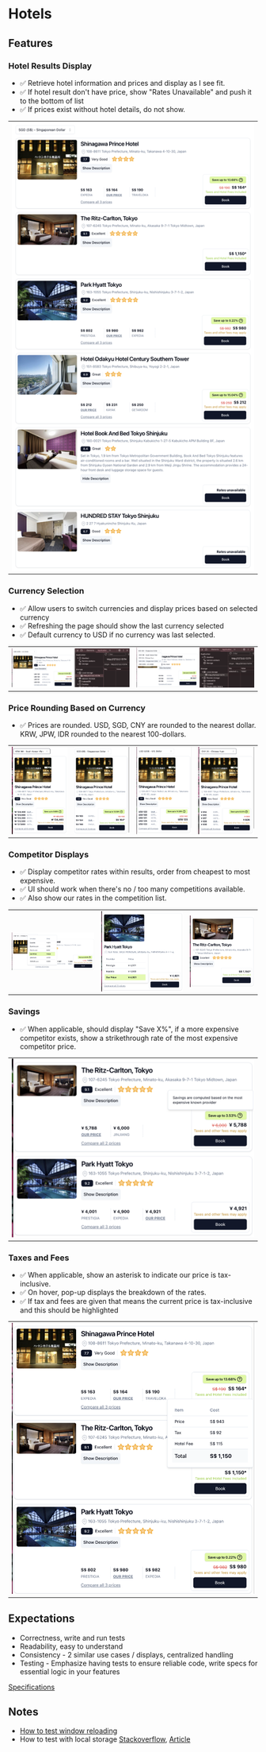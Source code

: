 # Hotels

## Features

### Hotel Results Display

- ✅ Retrieve hotel information and prices and display as I see fit.
- ✅ If hotel result don't have price, show "Rates Unavailable" and push it to the bottom of list
- ✅ If prices exist without hotel details, do not show.

|                                          |
| ---------------------------------------- |
| ![](./screenshots/display-results/1.png) |

### Currency Selection

- ✅ Allow users to switch currencies and display prices based on selected currency
- ✅ Refreshing the page should show the last currency selected
- ✅ Default currency to USD if no currency was last selected.

|                                             |                                             |
| ------------------------------------------- | ------------------------------------------- |
| ![](./screenshots/currency-selection/1.png) | ![](./screenshots/currency-selection/2.png) |

### Price Rounding Based on Currency

- ✅ Prices are rounded. USD, SGD, CNY are rounded to the nearest dollar. KRW, JPW, IDR rounded to the nearest 100-dollars.

|                                         |                                         |                                         |                                         |
| --------------------------------------- | --------------------------------------- | --------------------------------------- | --------------------------------------- |
| ![](./screenshots/price-rounding/1.png) | ![](./screenshots/price-rounding/2.png) | ![](./screenshots/price-rounding/3.png) | ![](./screenshots/price-rounding/4.png) |

### Competitor Displays

- ✅ Display competitor rates within results, order from cheapest to most expensive.
- ✅ UI should work when there's no / too many competitions available.
- ✅ Also show our rates in the competition list.

|                                           |                                           |                                           |
| ----------------------------------------- | ----------------------------------------- | ----------------------------------------- |
| ![](./screenshots/rates-comparison/1.png) | ![](./screenshots/rates-comparison/2.png) | ![](./screenshots/rates-comparison/3.png) |

### Savings

- ✅ When applicable, should display "Save X%", if a more expensive competitor exists, show a strikethrough rate of the most expensive competitor price.

|                                  |
| -------------------------------- |
| ![](./screenshots/savings/1.png) |

### Taxes and Fees

- ✅ When applicable, show an asterisk to indicate our price is tax-inclusive.
- ✅ On hover, pop-up displays the breakdown of the rates.
- ✅ If tax and fees are given that means the current price is tax-inclusive and this should be highlighted

|                                         |
| --------------------------------------- |
| ![](./screenshots/taxes-and-fees/1.png) |

## Expectations

- Correctness, write and run tests
- Readability, easy to understand
- Consistency - 2 similar use cases / displays, centralized handling
- Testing - Emphasize having tests to ensure reliable code, write specs for essential logic in your features

[Specifications](https://gist.github.com/mal90/4627e6beb44ec038b90f64ea1bb30638)

## Notes

- [How to test window reloading](https://stackoverflow.com/questions/55712640/jest-testing-window-location-reload)
- How to test with local storage [Stackoverflow](https://stackoverflow.com/questions/65282181/how-to-use-jest-for-testing-a-react-component-with-localstorage), [Article](https://robertmarshall.dev/blog/how-to-mock-local-storage-in-jest-tests/)
